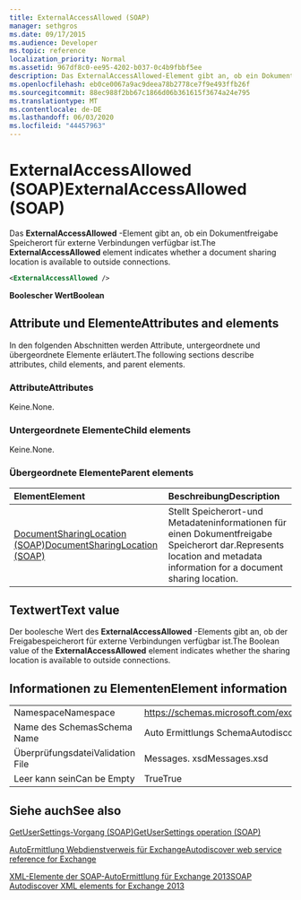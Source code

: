 ```yaml
---
title: ExternalAccessAllowed (SOAP)
manager: sethgros
ms.date: 09/17/2015
ms.audience: Developer
ms.topic: reference
localization_priority: Normal
ms.assetid: 967df8c0-ee95-4202-b037-0c4b9fbbf5ee
description: Das ExternalAccessAllowed-Element gibt an, ob ein Dokumentfreigabe Speicherort für externe Verbindungen verfügbar ist.
ms.openlocfilehash: eb0ce0067a9ac9deea78b2778ce7f9e493ffb26f
ms.sourcegitcommit: 88ec988f2bb67c1866d06b361615f3674a24e795
ms.translationtype: MT
ms.contentlocale: de-DE
ms.lasthandoff: 06/03/2020
ms.locfileid: "44457963"
---
```

# <a name="externalaccessallowed-soap"></a><span data-ttu-id="4b517-103">ExternalAccessAllowed (SOAP)</span><span class="sxs-lookup"><span data-stu-id="4b517-103">ExternalAccessAllowed (SOAP)</span></span>

<span data-ttu-id="4b517-104">Das **ExternalAccessAllowed** -Element gibt an, ob ein Dokumentfreigabe Speicherort für externe Verbindungen verfügbar ist.</span><span class="sxs-lookup"><span data-stu-id="4b517-104">The **ExternalAccessAllowed** element indicates whether a document sharing location is available to outside connections.</span></span> 
  
```XML
<ExternalAccessAllowed /> 
```

 <span data-ttu-id="4b517-105">**Boolescher Wert**</span><span class="sxs-lookup"><span data-stu-id="4b517-105">**Boolean**</span></span>
## <a name="attributes-and-elements"></a><span data-ttu-id="4b517-106">Attribute und Elemente</span><span class="sxs-lookup"><span data-stu-id="4b517-106">Attributes and elements</span></span>

<span data-ttu-id="4b517-107">In den folgenden Abschnitten werden Attribute, untergeordnete und übergeordnete Elemente erläutert.</span><span class="sxs-lookup"><span data-stu-id="4b517-107">The following sections describe attributes, child elements, and parent elements.</span></span>
  
### <a name="attributes"></a><span data-ttu-id="4b517-108">Attribute</span><span class="sxs-lookup"><span data-stu-id="4b517-108">Attributes</span></span>

<span data-ttu-id="4b517-109">Keine.</span><span class="sxs-lookup"><span data-stu-id="4b517-109">None.</span></span>
  
### <a name="child-elements"></a><span data-ttu-id="4b517-110">Untergeordnete Elemente</span><span class="sxs-lookup"><span data-stu-id="4b517-110">Child elements</span></span>

<span data-ttu-id="4b517-111">Keine.</span><span class="sxs-lookup"><span data-stu-id="4b517-111">None.</span></span>
  
### <a name="parent-elements"></a><span data-ttu-id="4b517-112">Übergeordnete Elemente</span><span class="sxs-lookup"><span data-stu-id="4b517-112">Parent elements</span></span>

|<span data-ttu-id="4b517-113">**Element**</span><span class="sxs-lookup"><span data-stu-id="4b517-113">**Element**</span></span>|<span data-ttu-id="4b517-114">**Beschreibung**</span><span class="sxs-lookup"><span data-stu-id="4b517-114">**Description**</span></span>|
|:-----|:-----|
|[<span data-ttu-id="4b517-115">DocumentSharingLocation (SOAP)</span><span class="sxs-lookup"><span data-stu-id="4b517-115">DocumentSharingLocation (SOAP)</span></span>](documentsharinglocation-soap.md) <br/> |<span data-ttu-id="4b517-116">Stellt Speicherort-und Metadateninformationen für einen Dokumentfreigabe Speicherort dar.</span><span class="sxs-lookup"><span data-stu-id="4b517-116">Represents location and metadata information for a document sharing location.</span></span>  <br/> |
   
## <a name="text-value"></a><span data-ttu-id="4b517-117">Textwert</span><span class="sxs-lookup"><span data-stu-id="4b517-117">Text value</span></span>

<span data-ttu-id="4b517-118">Der boolesche Wert des **ExternalAccessAllowed** -Elements gibt an, ob der Freigabespeicherort für externe Verbindungen verfügbar ist.</span><span class="sxs-lookup"><span data-stu-id="4b517-118">The Boolean value of the **ExternalAccessAllowed** element indicates whether the sharing location is available to outside connections.</span></span> 
  
## <a name="element-information"></a><span data-ttu-id="4b517-119">Informationen zu Elementen</span><span class="sxs-lookup"><span data-stu-id="4b517-119">Element information</span></span>

|||
|:-----|:-----|
|<span data-ttu-id="4b517-120">Namespace</span><span class="sxs-lookup"><span data-stu-id="4b517-120">Namespace</span></span>  <br/> |https://schemas.microsoft.com/exchange/2010/Autodiscover  <br/> |
|<span data-ttu-id="4b517-121">Name des Schemas</span><span class="sxs-lookup"><span data-stu-id="4b517-121">Schema Name</span></span>  <br/> |<span data-ttu-id="4b517-122">Auto Ermittlungs Schema</span><span class="sxs-lookup"><span data-stu-id="4b517-122">Autodiscover schema</span></span>  <br/> |
|<span data-ttu-id="4b517-123">Überprüfungsdatei</span><span class="sxs-lookup"><span data-stu-id="4b517-123">Validation File</span></span>  <br/> |<span data-ttu-id="4b517-124">Messages. xsd</span><span class="sxs-lookup"><span data-stu-id="4b517-124">Messages.xsd</span></span>  <br/> |
|<span data-ttu-id="4b517-125">Leer kann sein</span><span class="sxs-lookup"><span data-stu-id="4b517-125">Can be Empty</span></span>  <br/> |<span data-ttu-id="4b517-126">True</span><span class="sxs-lookup"><span data-stu-id="4b517-126">True</span></span>  <br/> |
   
## <a name="see-also"></a><span data-ttu-id="4b517-127">Siehe auch</span><span class="sxs-lookup"><span data-stu-id="4b517-127">See also</span></span>



[<span data-ttu-id="4b517-128">GetUserSettings-Vorgang (SOAP)</span><span class="sxs-lookup"><span data-stu-id="4b517-128">GetUserSettings operation (SOAP)</span></span>](getusersettings-operation-soap.md)


[<span data-ttu-id="4b517-129">AutoErmittlung Webdienstverweis für Exchange</span><span class="sxs-lookup"><span data-stu-id="4b517-129">Autodiscover web service reference for Exchange</span></span>](autodiscover-web-service-reference-for-exchange.md)
  
[<span data-ttu-id="4b517-130">XML-Elemente der SOAP-AutoErmittlung für Exchange 2013</span><span class="sxs-lookup"><span data-stu-id="4b517-130">SOAP Autodiscover XML elements for Exchange 2013</span></span>](soap-autodiscover-xml-elements-for-exchange-2013.md)

